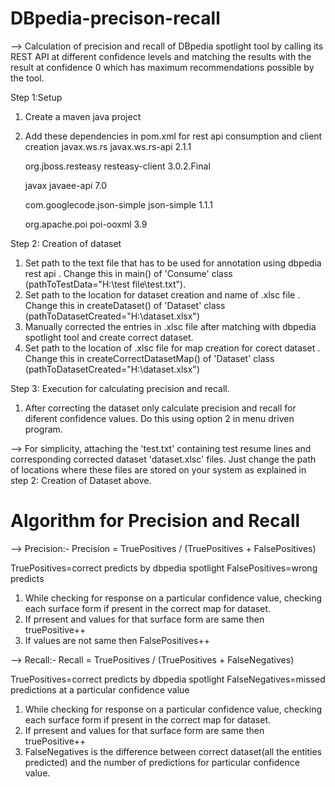 # DBpedia-precison-recall
--> Calculation of precision and recall of DBpedia spotlight tool by calling its REST API at different confidence levels and matching the results with the result at confidence 0 which has maximum recommendations possible by the tool.

Step 1:Setup

1) Create a maven java project 

2) Add these dependencies in pom.xml for rest api consumption and client creation
	<groupId>javax.ws.rs</groupId>
	<artifactId>javax.ws.rs-api</artifactId>
	<version>2.1.1</version>
	
	<groupId>org.jboss.resteasy</groupId>
	<artifactId>resteasy-client</artifactId>
	<version>3.0.2.Final</version>
	
	<groupId>javax</groupId>
   	<artifactId>javaee-api</artifactId>
   	<version>7.0</version>
	
	<groupId>com.googlecode.json-simple</groupId>
	<artifactId>json-simple</artifactId>
	<version>1.1.1</version>
	
	<groupId>org.apache.poi</groupId>
        <artifactId>poi-ooxml</artifactId>
        <version>3.9</version>

Step 2: Creation of dataset

1) Set path to the text file that has to be used for annotation using dbpedia rest api . Change this in main() of 'Consume' class (pathToTestData="H:\\test file\\test.txt").
2) Set path to the location for dataset creation and name of .xlsc file . Change this in createDataset() of 'Dataset' class (pathToDatasetCreated="H:\\dataset.xlsx")
3) Manually corrected the entries in .xlsc file after matching with dbpedia spotlight tool and create correct dataset.
4) Set path to the location of .xlsc file for map creation for corect dataset . Change this in createCorrectDatasetMap() of 'Dataset' class (pathToDatasetCreated="H:\\dataset.xlsx")

Step 3: Execution for calculating precision and recall.

1) After correcting the dataset only calculate precision and recall for diferent confidence values. Do this using option 2 in menu driven program.

--> For simplicity, attaching the 'test.txt' containing test resume lines and corresponding corrected dataset 'dataset.xlsc' files.
Just change the path of locations where these files are stored on your system as explained in step 2: Creation of Dataset above.

# Algorithm for Precision and Recall

--> Precision:-
Precision = TruePositives / (TruePositives + FalsePositives)

TruePositives=correct predicts by dbpedia spotlight
FalsePositives=wrong predicts

1) While checking for response on a particular confidence value, checking each surface form if present in the correct map for dataset.
2) If prresent and values for that surface form are same then truePositive++
3) If values are not same then FalsePositives++

--> Recall:-
Recall = TruePositives / (TruePositives + FalseNegatives)

TruePositives=correct predicts by dbpedia spotlight
FalseNegatives=missed predictions at a particular confidence value

1) While checking for response on a particular confidence value, checking each surface form if present in the correct map for dataset.
2) If prresent and values for that surface form are same then truePositive++
3) FalseNegatives is the difference between correct dataset(all the entities predicted) and the number of predictions for particular confidence value.
